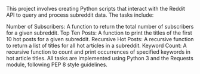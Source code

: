 This project involves creating Python scripts that interact with the Reddit API to query and process subreddit data. The tasks include:

Number of Subscribers: A function to return the total number of subscribers for a given subreddit.
Top Ten Posts: A function to print the titles of the first 10 hot posts for a given subreddit.
Recursive Hot Posts: A recursive function to return a list of titles for all hot articles in a subreddit.
Keyword Count: A recursive function to count and print occurrences of specified keywords in hot article titles.
All tasks are implemented using Python 3 and the Requests module, following PEP 8 style guidelines.
